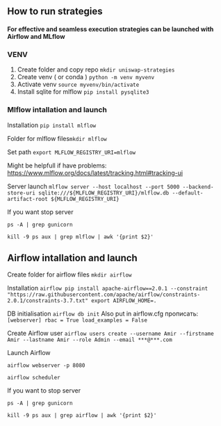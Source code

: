 ## How to run strategies
#### For effective and seamless execution strategies can be launched with Airflow and MLflow

### VENV

1) Create folder and copy repo `mkdir uniswap-strategies` 
2) Create venv ( or conda ) `python -m venv myvenv`
3) Activate venv `source myvenv/bin/activate`
4) Install sqlite for mlflow `pip install pysqlite3`

### Mlflow intallation and launch

Installation
`pip install mlflow`

Folder for mlflow files`mkdir mlflow` 

Set path `export MLFLOW_REGISTRY_URI=mlflow`

Might be helpfull if have problems: https://www.mlflow.org/docs/latest/tracking.html#tracking-ui

Server launch `mlflow server --host localhost --port 5000 --backend-store-uri sqlite:///${MLFLOW_REGISTRY_URI}/mlflow.db --default-artifact-root ${MLFLOW_REGISTRY_URI}`

If you want stop server 

`ps -A | grep gunicorn`

`kill -9 ps aux | grep mlflow | awk '{print $2}'`

## Airflow intallation and launch

Create folder for airflow files `mkdir airflow`

Installation `airflow pip install apache-airflow==2.0.1
   --constraint "https://raw.githubusercontent.com/apache/airflow/constraints-2.0.1/constraints-3.7.txt"
   export AIRFLOW_HOME=.`

DB initialisation `airflow db init` 
Also put in airflow.cfg прописать:
   `[webserver]
   rbac = True
   load_examples = False`

Create Airflow user `airflow users create --username Amir --firstname Amir --lastname Amir --role Admin
   --email ***@***.com`

Launch Airflow

 `airflow webserver -p 8080 `

`airflow scheduler`

If you want to stop server

`ps -A | grep gunicorn`

`kill -9 ps aux | grep airflow | awk '{print $2}'`
